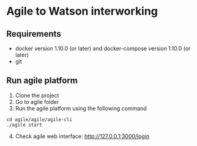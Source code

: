 # Agile to Watson interworking



## Requirements
* docker version 1.10.0 (or later) and docker-compose version 1.10.0 (or later)
* git

## Run agile platform
1. Clone the project
2. Go to agile folder
3. Run the agile platform using the following command
```shell
cd agile/agile/agile-cli
./agile start
```
4. Check agile web interface: http://127.0.0.1:3000/login
